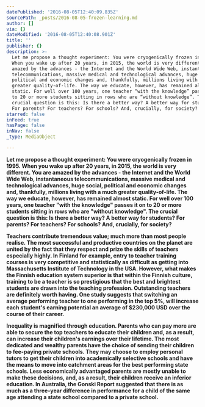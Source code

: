 ```yaml
---
datePublished: '2016-08-05T12:40:09.835Z'
sourcePath: _posts/2016-08-05-frozen-learning.md
author: []
via: {}
dateModified: '2016-08-05T12:40:08.901Z'
title: ''
publisher: {}
description: >-
  Let me propose a thought experiment: You were cryogenically frozen in 1995.
  When you wake up after 20 years, in 2015, the world is very different. You are
  amazed by the advances - the Internet and the World Wide Web, instantaneous
  telecommunications, massive medical and technological advances, huge social,
  political and economic changes and, thankfully, millions living with a much
  greater quality-of-life. The way we educate, however, has remained almost
  static. For well over 100 years, one teacher “with the knowledge” passes it on
  to 20 or more students sitting in rows who are “without knowledge”. The
  crucial question is this: Is there a better way? A better way for students?
  For parents? For teachers? For schools? And, crucially, for society?
starred: false
inFeed: true
hasPage: false
inNav: false
_type: MediaObject

---
```

**Let me propose a thought experiment: You were cryogenically frozen in 1995\. When you wake up after 20 years, in 2015, the world is very different. You are amazed by the advances - the Internet and the World Wide Web, instantaneous telecommunications, massive medical and technological advances, huge social, political and economic changes and, thankfully, millions living with a much greater quality-of-life. The way we educate, however, has remained almost static. For well over 100 years, one teacher "with the knowledge" passes it on to 20 or more students sitting in rows who are "without knowledge". The crucial question is this: Is there a better way? A better way for students? For parents? For teachers? For schools? And, crucially, for society?**

**Teachers contribute tremendous value; much more than most people realise. The most successful and productive countries on the planet are united by the fact that they respect and prize the skills of teachers especially highly. In Finland for example, entry to teacher training courses is very competitive and statistically as difficult as getting into Massachusetts Institute of Technology in the USA. However, what makes the Finnish education system superior is that within the Finnish culture, training to be a teacher is so prestigious that the best and brightest students are drawn into the teaching profession. Outstanding teachers are definitely worth having. One study suggests that switching an average performing teacher to one performing in the top 5%, will increase each student's earning potential an average of $230,000 USD over the course of their career.**

**Inequality is magnified through education. Parents who can pay more are able to secure the top teachers to educate their children and, as a result, can increase their children's earnings over their lifetime. The most dedicated and wealthy parents have the choice of sending their children to fee-paying private schools. They may choose to employ personal tutors to get their children into academically selective schools and have the means to move into catchment areas for the best performing state schools. Less economically advantaged parents are mostly unable to make these decisions, and, as a result, their children receive an inferior education. In Australia, the Gonski Report suggested that there is as much as a three-year difference in performance for a child of the same age attending a state school compared to a private school.**